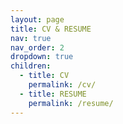 ```yaml
---
layout: page
title: CV & RESUME
nav: true
nav_order: 2
dropdown: true
children:
  - title: CV
    permalink: /cv/
  - title: RESUME
    permalink: /resume/
---
```

